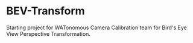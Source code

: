 # BEV-Transform
Starting project for WATonomous Camera Calibration team for Bird's Eye View Perspective Transformation. 
